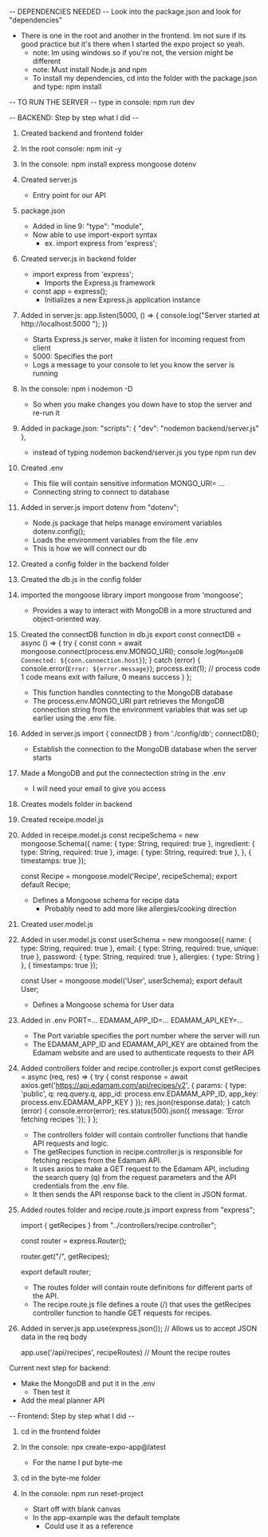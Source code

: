 -- DEPENDENCIES NEEDED --
Look into the package.json and look for "dependencies"
- There is one in the root and another in the frontend. Im not sure if its good practice but it's there when I started the expo project so yeah.
  - note: Im using windows so if you're not, the version might be different
  - note: Must install Node.js and npm
  - To install my dependencies, cd into the folder with the package.json and type: npm install

-- TO RUN THE SERVER --
type in console: npm run dev

-- BACKEND: Step by step what I did -- 

1. Created backend and frontend folder

2. In the root console: npm init -y

3. In the console: npm install express mongoose dotenv

4. Created server.js
    - Entry point for our API

5. package.json
    - Added in line 9: "type": "module",
    - Now able to use import-export syntax
        - ex. import express from 'express';

6. Created server.js in backend folder
    - import express from 'express';
        - Imports the Express.js framework
    - const app = express();
        - Initializes a new Express.js application instance

7. Added in server.js:
    app.listen(5000, () => {
    console.log("Server started at http://localhost:5000 ");
    })
    - Starts Express.js server, make it listen for incoming request from client
    - 5000: Specifies the port
    - Logs a message to your console to let you know the server is running

7. In the console: npm i nodemon -D
    - So when you make changes you down have to stop the server and re-run it

8. Added in package.json:
    "scripts": {
        "dev": "nodemon backend/server.js"
    },
    - instead of typing nodemon backend/server.js you type npm run dev

9. Created .env
    - This file will contain sensitive information
    MONGO_URI= ...
    - Connecting string to connect to database

10. Added in server.js 
    import dotenv from "dotenv";
    - Node.js package that helps manage enviroment variables
    dotenv.config();
    - Loads the environment variables from the file .env
    - This is how we will connect our db

11. Created a config folder in the backend folder

12. Created the db.js in the config folder

13. imported the mongoose library
    import mongoose from 'mongoose';
    - Provides a way to interact with MongoDB in a more structured and object-oriented way. 

14. Created the connectDB function in db.js
    export const connectDB = async () => {
        try {
            const conn = await mongoose.connect(process.env.MONGO_URI);
            console.log(`MongoDB Connected: ${conn.connection.host}`);
        } catch (error) {
            console.error(`Error: ${error.message}`);
            process.exit(1); // process code 1 code means exit with failure, 0 means success
        }
    };
    - This function handles conntecting to the MongoDB database
    - The process.env.MONGO_URI part retrieves the  MongoDB connection string from the environment variables that was set up earlier using the .env file.

15. Added in server.js
    import { connectDB } from './config/db';
    connectDB();
    - Establish the connection to the MongoDB database when the server starts

16. Made a MongoDB and put the connectection string in the .env
    - I will need your email to give you access

17. Creates models folder in backend

18. Created receipe.model.js

19. Added in receipe.model.js
    const recipeSchema = new mongoose.Schema({
        name: 
        {
            type: String,
            required: true
        },
        ingredient:
        {
            type: String,
            required: true
        },
        image: {
            type: String,
            required: true
        },
    }, {
        timestamps: true 
    });

    const Recipe = mongoose.model('Recipe', recipeSchema);
    export default Recipe;
    - Defines a Mongoose schema for recipe data
        - Probably need to add more like allergies/cooking direction

20. Created user.model.js

21. Added in user.model.js
    const userSchema = new mongoose({
        name: {
            type: String,
            required: true
        },
        email: {
            type: String,
            required: true,
            unique: true
        },
        password: {
            type: String,
            required: true
        },
        allergies: {
            type: String
        }
    }, {
        timestamps: true 
    });

    const User = mongoose.model('User', userSchema);
    export default User;
    - Defines a Mongoose schema for User data

22. Added in .env
    PORT=...
    EDAMAM_APP_ID=...
    EDAMAM_API_KEY=...
    - The Port variable specifies the port number where the server will run
    - The EDAMAM_APP_ID and EDAMAM_API_KEY are obtained from the Edamam website and are used to authenticate requests to their API


23. Added controllers folder and recipe.controller.js
    export const getRecipes = async (req, res) => {
        try {
            const response = await axios.get('https://api.edamam.com/api/recipes/v2', {
                params: {
                    type: 'public',
                    q: req.query.q,
                    app_id: process.env.EDAMAM_APP_ID,
                    app_key: process.env.EDAMAM_APP_KEY
                }
            });
            res.json(response.data);
        } catch (error) {
            console.error(error);
            res.status(500).json({ message: 'Error fetching recipes '});
        }
    };
    - The controllers folder will contain controller functions that handle API requests and logic.
    - The getRecipes function in recipe.controller.js is responsible for fetching recipes from the Edamam API.
    - It uses axios to make a GET request to the Edamam API, including the search query (q) from the request parameters and the API credentials from the .env file.
    - It then sends the API response back to the client in JSON format.

24. Added routes folder and recipe.route.js
    import express from "express";

    import { getRecipes } from "../controllers/recipe.controller";

    const router = express.Router();

    router.get("/", getRecipes);

    export default router;
    - The routes folder will contain route definitions for different parts of the API.
    - The recipe.route.js file defines a route (/) that uses the getRecipes controller function to handle GET requests for recipes.

25. Added in server.js 
    app.use(express.json()); // Allows us to accept JSON data in the req body

    app.use('/api/recipes', recipeRoutes) // Mount the recipe routes

Current next step for backend:
- Make the MongoDB and put it in the .env
    - Then test it
- Add the meal planner API

-- Frontend: Step by step what I did -- 

1. cd in the frontend folder

2. In the console: npx create-expo-app@latest
    - For the name I put byte-me

3. cd in the byte-me folder

4. In the console: npm run reset-project
    - Start off with blank canvas
    - In the app-example was the default template
        - Could use it as a reference
